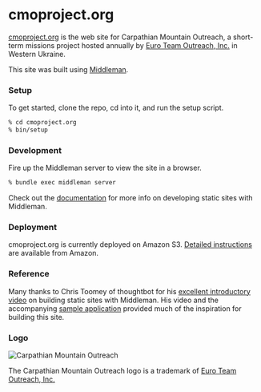# cmoproject.org

[cmoproject.org]() is the web site for Carpathian Mountain Outreach, a short-term missions project hosted annually by [Euro Team Outreach, Inc.]() in Western Ukraine.

This site was built using [Middleman](https://middlemanapp.com/).

### Setup

To get started, clone the repo, cd into it, and run the setup script.

```sh
% cd cmoproject.org
% bin/setup
```

### Development

Fire up the Middleman server to view the site in a browser.

```sh
% bundle exec middleman server
```

Check out the [documentation](https://middlemanapp.com/basics/install/) for more info on developing static sites with Middleman.

### Deployment

cmoproject.org is currently deployed on Amazon S3. [Detailed instructions](http://docs.aws.amazon.com/AmazonS3/latest/dev/WebsiteHosting.html) are available from Amazon.

### Reference

Many thanks to Chris Toomey of thoughtbot for his [excellent introductory video](https://upcase.com/videos/building-static-sites-with-middleman) on building static sites with Middleman. His video and the accompanying [sample application](https://github.com/thoughtbot/upcase-middleman-sample) provided much of the inspiration for building this site.

### Logo

![Carpathian Mountain Outreach](https://github.com/joshukraine/cmoproject.org/blob/master/source/images/cmo-logo-full-200.png)

The Carpathian Mountain Outreach logo is a trademark of [Euro Team Outreach, Inc.](http://www.euroteamoutreach.org/)

